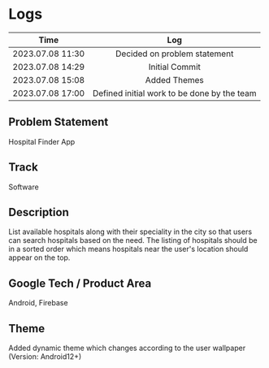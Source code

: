 # Logs

|       Time       |                     Log                     |
|:----------------:|:-------------------------------------------:|
| 2023.07.08 11:30 |        Decided on problem statement         |
| 2023.07.08 14:29 |               Initial Commit                |
| 2023.07.08 15:08 |                Added Themes                 |
| 2023.07.08 17:00 | Defined initial work to be done by the team |

## Problem Statement

Hospital Finder App

## Track

Software

## Description

List available hospitals along with their speciality in the city so that users can search hospitals
based on the need. The listing of hospitals should be in a sorted order which means hospitals near
the user's location should appear on the top.

## Google Tech / Product Area

Android, Firebase

## Theme

Added dynamic theme which changes according to the user wallpaper (Version: Android12+)